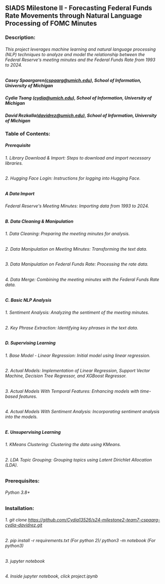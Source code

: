 ## SIADS Milestone II - Forecasting Federal Funds Rate Movements through Natural Language Processing of FOMC Minutes

### Description:
###### This project leverages machine learning and natural language processing (NLP) techniques to analyze and model the relationship between the Federal Reserve's meeting minutes and the Federal Funds Rate from 1993 to 2024.

##### Casey Spaargaren(cspaarg@umich.edu), School of Information, University of Michigan
##### Cydia Tsang (cydia@umich.edu), School of Information, University of Michigan
##### David Rezkalla(davidrez@umich.edu), School of Information, University of Michigan

### Table of Contents:
#####  Prerequisite
######     1. Library Download & Import: Steps to download and import necessary libraries.
######     2. Hugging Face Login: Instructions for logging into Hugging Face.
#####  A Data Import
######     Federal Reserve's Meeting Minutes: Importing data from 1993 to 2024.
#####  B. Data Cleaning & Manipulation
######     1. Data Cleaning: Preparing the meeting minutes for analysis.
######     2. Data Manipulation on Meeting Minutes: Transforming the text data.
######     3. Data Manipulation on Federal Funds Rate: Processing the rate data.
######     4. Data Merge: Combining the meeting minutes with the Federal Funds Rate data.
#####  C. Basic NLP Analysis
######     1. Sentiment Analysis: Analyzing the sentiment of the meeting minutes.
######     2. Key Phrase Extraction: Identifying key phrases in the text data.
#####  D. Supervising Learning
######     1. Base Model - Linear Regression: Initial model using linear regression.
######     2. Actual Models: Implementation of Linear Regression, Support Vector Machine, Decision Tree Regressor, and XGBoost Regressor.
######     3. Actual Models With Temporal Features: Enhancing models with time-based features.
######     4. Actual Models With Sentiment Analysis: Incorporating sentiment analysis into the models.
#####  E. Unsupervising Learning
######     1. KMeans Clustering: Clustering the data using KMeans.
######     2. LDA Topic Grouping: Grouping topics using Latent Dirichlet Allocation (LDA).

### Prerequisites:
###### Python 3.8+


### Installation:
###### 1. git clone https://github.com/Cydia13526/s24-milestone2-team7-cspaarg-cydia-davidrez.git
###### 2. pip install -r requirements.txt (For python 2)/ python3 -m notebook (For python3)
###### 3. jupyter notebook
###### 4. Inside jupyter notebook, click project.ipynb

